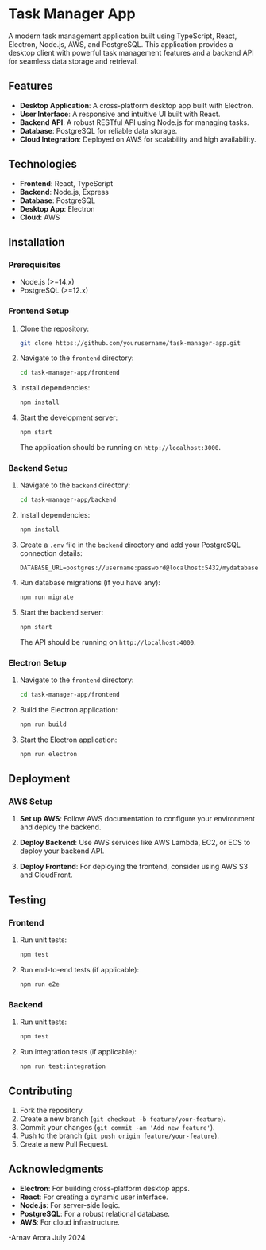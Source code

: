 # Task Manager App

A modern task management application built using TypeScript, React, Electron, Node.js, AWS, and PostgreSQL. This application provides a desktop client with powerful task management features and a backend API for seamless data storage and retrieval.

## Features

- **Desktop Application**: A cross-platform desktop app built with Electron.
- **User Interface**: A responsive and intuitive UI built with React.
- **Backend API**: A robust RESTful API using Node.js for managing tasks.
- **Database**: PostgreSQL for reliable data storage.
- **Cloud Integration**: Deployed on AWS for scalability and high availability.

## Technologies

- **Frontend**: React, TypeScript
- **Backend**: Node.js, Express
- **Database**: PostgreSQL
- **Desktop App**: Electron
- **Cloud**: AWS

## Installation

### Prerequisites

- Node.js (>=14.x)
- PostgreSQL (>=12.x)

### Frontend Setup

1. Clone the repository:

   ```sh
   git clone https://github.com/yourusername/task-manager-app.git
   ```

2. Navigate to the `frontend` directory:

   ```sh
   cd task-manager-app/frontend
   ```

3. Install dependencies:

   ```sh
   npm install
   ```

4. Start the development server:

   ```sh
   npm start
   ```

   The application should be running on `http://localhost:3000`.

### Backend Setup

1. Navigate to the `backend` directory:

   ```sh
   cd task-manager-app/backend
   ```

2. Install dependencies:

   ```sh
   npm install
   ```

3. Create a `.env` file in the `backend` directory and add your PostgreSQL connection details:

   ```plaintext
   DATABASE_URL=postgres://username:password@localhost:5432/mydatabase
   ```

4. Run database migrations (if you have any):

   ```sh
   npm run migrate
   ```

5. Start the backend server:

   ```sh
   npm start
   ```

   The API should be running on `http://localhost:4000`.

### Electron Setup

1. Navigate to the `frontend` directory:

   ```sh
   cd task-manager-app/frontend
   ```

2. Build the Electron application:

   ```sh
   npm run build
   ```

3. Start the Electron application:

   ```sh
   npm run electron
   ```

## Deployment

### AWS Setup

1. **Set up AWS**: Follow AWS documentation to configure your environment and deploy the backend.

2. **Deploy Backend**: Use AWS services like AWS Lambda, EC2, or ECS to deploy your backend API.

3. **Deploy Frontend**: For deploying the frontend, consider using AWS S3 and CloudFront.

## Testing

### Frontend

1. Run unit tests:

   ```sh
   npm test
   ```

2. Run end-to-end tests (if applicable):

   ```sh
   npm run e2e
   ```

### Backend

1. Run unit tests:

   ```sh
   npm test
   ```

2. Run integration tests (if applicable):

   ```sh
   npm run test:integration
   ```

## Contributing

1. Fork the repository.
2. Create a new branch (`git checkout -b feature/your-feature`).
3. Commit your changes (`git commit -am 'Add new feature'`).
4. Push to the branch (`git push origin feature/your-feature`).
5. Create a new Pull Request.


## Acknowledgments

- **Electron**: For building cross-platform desktop apps.
- **React**: For creating a dynamic user interface.
- **Node.js**: For server-side logic.
- **PostgreSQL**: For a robust relational database.
- **AWS**: For cloud infrastructure.

-Arnav Arora July 2024
